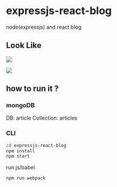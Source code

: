 # expressjs-react-blog
node(expressjs) and react blog
 
## Look Like
![](http://images-manager.oss-cn-shanghai.aliyuncs.com/static/node-react/node-react3/node-react3-3.jpg)

![](http://images-manager.oss-cn-shanghai.aliyuncs.com/static/node-react/node-react3/node-react3-4.jpg)

## how to run it ?

### mongoDB
DB: article
Collection: articles

### CLI
```bash
cd expressjs-react-blog
npm install
npm start
```

run js/babel
```bash
npm run webpack
```
